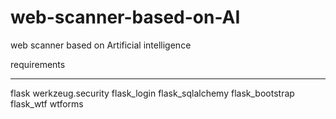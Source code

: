 # web-scanner-based-on-AI
web scanner based on Artificial intelligence 

requirements 
_______________________________________
flask
werkzeug.security
flask_login
flask_sqlalchemy
flask_bootstrap
flask_wtf
wtforms
